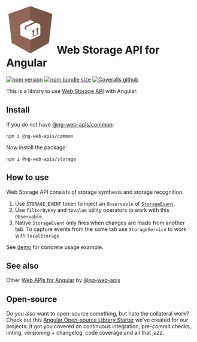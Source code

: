 # ![ng-web-apis logo](logo.svg) Web Storage API for Angular

[![npm version](https://img.shields.io/npm/v/@ng-web-apis/storage.svg)](https://npmjs.com/package/@ng-web-apis/storage)
[![npm bundle size](https://img.shields.io/bundlephobia/minzip/@ng-web-apis/storage)](https://bundlephobia.com/result?p=@ng-web-apis/storage)
[![Coveralls github](https://img.shields.io/coveralls/github/ng-web-apis/storage)](https://coveralls.io/github/ng-web-apis/storage?branch=master)

This is a library to use [Web Storage API](https://developer.mozilla.org/en-US/docs/Web/API/Web_Storage_API) with
Angular.

## Install

If you do not have [@ng-web-apis/common](https://github.com/tinkoff/ng-web-apis/tree/main/libs/common):

```
npm i @ng-web-apis/common
```

Now install the package:

```
npm i @ng-web-apis/storage
```

## How to use

Web Storage API consists of storage synthesis and storage recognition.

1. Use `STORAGE_EVENT` token to inject an `Observable` of
   [`StorageEvent`](https://developer.mozilla.org/en-US/docs/Web/API/StorageEvent).
2. Use `filterByKey` and `toValue` utility operators to work with this `Observable`.
3. Native `StorageEvent` only fires when changes are made from another tab. To capture events from the same tab use
   `StorageService` to work with `localStorage`

See [demo](https://tinkoff.github.io/ng-web-apis/storage) for concrete usage example.

## See also

Other [Web APIs for Angular](https://tinkoff.github.io/ng-web-apis/) by
[@ng-web-apis](https://github.com/tinkoff/ng-web-apis)

## Open-source

Do you also want to open-source something, but hate the collateral work? Check out this
[Angular Open-source Library Starter](https://github.com/TinkoffCreditSystems/angular-open-source-starter) we’ve created
for our projects. It got you covered on continuous integration, pre-commit checks, linting, versioning + changelog, code
coverage and all that jazz.
